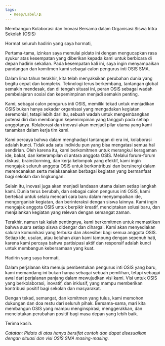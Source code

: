 ```yaml
---
tags:
  - Keep/Label/🫂
---
```


Membangun Kolaborasi dan Inovasi Bersama dalam Organisasi Siswa Intra Sekolah (OSIS)

Hormat seluruh hadirin yang saya hormati,

Pertama-tama, izinkan saya memulai pidato ini dengan mengucapkan rasa syukur atas kesempatan yang diberikan kepada kami untuk berbicara di depan hadirin sekalian. Pada kesempatan kali ini, saya ingin menyampaikan pandangan dan komitmen kami sebagai calon pengurus inti OSIS SMA.

Dalam lima tahun terakhir, kita telah menyaksikan perubahan dunia yang begitu cepat dan kompleks. Teknologi terus berkembang, tantangan global semakin mendesak, dan di tengah situasi ini, peran OSIS sebagai wadah pembelajaran sosial dan kepemimpinan menjadi semakin penting.

Kami, sebagai calon pengurus inti OSIS, memiliki tekad untuk menjadikan OSIS bukan hanya sekadar organisasi yang mengadakan kegiatan seremonial, tetapi lebih dari itu, sebuah wadah untuk mengembangkan potensi diri dan membangun kepemimpinan yang tangguh pada setiap anggotanya. Kolaborasi dan inovasi akan menjadi pilar utama yang kami tanamkan dalam kerja tim kami.

Kami percaya bahwa dalam menghadapi tantangan di era ini, kolaborasi adalah kunci. Tidak ada satu individu pun yang bisa mengatasi semua hal sendirian. Oleh karena itu, kami berkomitmen untuk merangkul keragaman ide, bakat, dan keterampilan di antara anggota OSIS. Melalui forum-forum diskusi, brainstorming, dan kerja kelompok yang efektif, kami ingin mengajak seluruh anggota OSIS untuk berkontribusi dan bersinergi dalam merencanakan serta melaksanakan berbagai kegiatan yang bermanfaat bagi sekolah dan lingkungan.

Selain itu, inovasi juga akan menjadi landasan utama dalam setiap langkah kami. Dunia terus berubah, dan sebagai calon pengurus inti OSIS, kami bertekad untuk selalu mencari cara baru dalam menyampaikan ide, mengorganisir kegiatan, dan berinteraksi dengan siswa lainnya. Kami ingin mengajak anggota OSIS untuk berpikir kreatif, menciptakan solusi baru, dan menjalankan kegiatan yang relevan dengan semangat zaman.

Terakhir, namun tak kalah pentingnya, kami berkomitmen untuk memastikan bahwa suara setiap siswa didengar dan dihargai. Kami akan menyediakan saluran komunikasi yang terbuka dan aksesibel bagi semua anggota OSIS. Setiap ide, usulan, atau keluhan akan kami tampung dengan sepenuh hati, karena kami percaya bahwa partisipasi aktif dan responsif adalah kunci untuk membangun kebersamaan yang kuat.

Hadirin yang saya hormati,

Dalam perjalanan kita menuju pembentukan pengurus inti OSIS yang baru, kami memandang ini bukan hanya sebagai sebuah pemilihan, tetapi sebagai awal dari perjalanan panjang dalam mewujudkan visi kami. Visi untuk OSIS yang berkolaborasi, inovatif, dan inklusif, yang mampu memberikan kontribusi positif bagi sekolah dan masyarakat.

Dengan tekad, semangat, dan komitmen yang tulus, kami memohon dukungan dan doa restu dari seluruh pihak. Bersama-sama, mari kita membangun OSIS yang mampu menginspirasi, menggerakkan, dan menciptakan perubahan positif bagi masa depan yang lebih baik.

Terima kasih.

*Catatan: Pidato di atas hanya bersifat contoh dan dapat disesuaikan dengan situasi dan visi OSIS SMA masing-masing.*